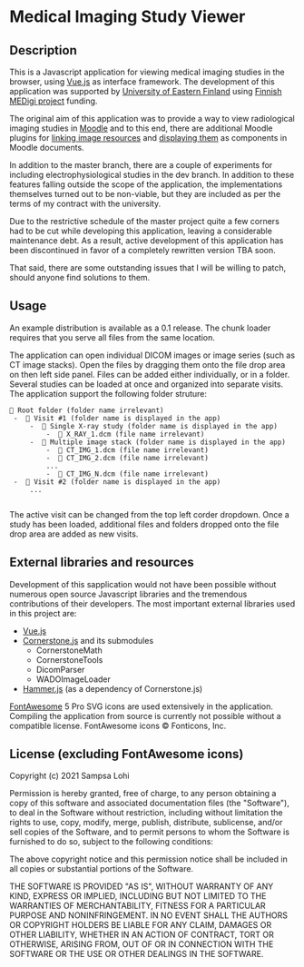 Medical Imaging Study Viewer
============================

## Description

This is a Javascript application for viewing medical imaging studies in the browser, using [Vue.js](https://vuejs.org/) as interface framework. The development of this application was supported by [University of Eastern Finland](https://www.uef.fi/en) using [Finnish MEDigi project](https://www.medigi.fi/en/home-page.html) funding.

The original aim of this application was to provide a way to view radiological imaging studies in [Moodle](https://moodle.org/) and to this end, there are additional Moodle plugins for [linking image resources](https://github.com/sam-19/medimg-viewer-moodle-atto-editor-plugin) and [displaying them](https://github.com/sam-19/medimg-viewer-moodle-filter) as components in Moodle documents.

In addition to the master branch, there are a couple of experiments for including electrophysiological studies in the dev branch. In addition to these features falling outside the scope of the application, the implementations themselves turned out to be non-viable, but they are included as per the terms of my contract with the university.

Due to the restrictive schedule of the master project quite a few corners had to be cut while developing this application, leaving a considerable maintenance debt. As a result, active development of this application has been discontinued in favor of a completely rewritten version TBA soon.

That said, there are some outstanding issues that I will be willing to patch, should anyone find solutions to them.

## Usage

An example distribution is available as a 0.1 release. The chunk loader requires that you serve all files from the same location.

The application can open individual DICOM images or image series (such as CT image stacks). Open the files by dragging them onto the file drop area on then left side panel. Files can be added either individually, or in a folder. Several studies can be loaded at once and organized into separate visits. The application support the following folder struture:
```
📁 Root folder (folder name irrelevant)
 -  📁 Visit #1 (folder name is displayed in the app)
     -  📁 Single X-ray study (folder name is displayed in the app)
         -  📄 X_RAY_1.dcm (file name irrelevant)
     -  📁 Multiple image stack (folder name is displayed in the app)
         -  📄 CT_IMG_1.dcm (file name irrelevant)
         -  📄 CT_IMG_2.dcm (file name irrelevant)
         ...
         -  📄 CT_IMG_N.dcm (file name irrelevant)
 -  📁 Visit #2 (folder name is displayed in the app)
     ...
         
```
The active visit can be changed from the top left corder dropdown. Once a study has been loaded, additional files and folders dropped onto the file drop area are added as new visits.

## External libraries and resources

Development of this sapplication would not have been possible without numerous open source Javascript libraries and the tremendous contributions of their developers. The most important external libraries used in this project are:
- [Vue.js](https://vuejs.org) 
- [Cornerstone.js](https://cornerstonejs.org/) and its submodules
  - CornerstoneMath
  - CornerstoneTools
  - DicomParser
  - WADOImageLoader
- [Hammer.js](https://hammerjs.github.io/) (as a dependency of Cornerstone.js)

[FontAwesome](https://fontawesome.com/) 5 Pro SVG icons are used extensively in the application. Compiling the application from source is currently not possible without a compatible license. FontAwesome icons © Fonticons, Inc.

## License (excluding FontAwesome icons)

Copyright (c) 2021 Sampsa Lohi

Permission is hereby granted, free of charge, to any person obtaining a copy
of this software and associated documentation files (the "Software"), to deal
in the Software without restriction, including without limitation the rights
to use, copy, modify, merge, publish, distribute, sublicense, and/or sell
copies of the Software, and to permit persons to whom the Software is
furnished to do so, subject to the following conditions:

The above copyright notice and this permission notice shall be included in all
copies or substantial portions of the Software.

THE SOFTWARE IS PROVIDED "AS IS", WITHOUT WARRANTY OF ANY KIND, EXPRESS OR
IMPLIED, INCLUDING BUT NOT LIMITED TO THE WARRANTIES OF MERCHANTABILITY,
FITNESS FOR A PARTICULAR PURPOSE AND NONINFRINGEMENT. IN NO EVENT SHALL THE
AUTHORS OR COPYRIGHT HOLDERS BE LIABLE FOR ANY CLAIM, DAMAGES OR OTHER
LIABILITY, WHETHER IN AN ACTION OF CONTRACT, TORT OR OTHERWISE, ARISING FROM,
OUT OF OR IN CONNECTION WITH THE SOFTWARE OR THE USE OR OTHER DEALINGS IN THE
SOFTWARE.
